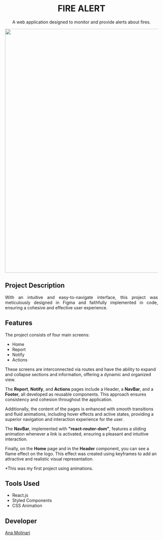 <h1 align="center">FIRE ALERT</h1>

<p align="center">
A web application designed to monitor and provide alerts about fires.

<div align="center">
  <img src="https://i.imgur.com/psUxV8I.gif" width="800">
</div>

## Project Description

<p align="justify">
With an intuitive and easy-to-navigate interface, this project was meticulously designed in Figma and faithfully implemented in code, ensuring a cohesive and effective user experience.

## Features

The project consists of four main screens:
- Home
- Report
- Notify
- Actions

These screens are interconnected via routes and have the ability to expand and collapse sections and information, offering a dynamic and organized view.

The <strong>Report</strong>, <strong>Notify</strong>, and <strong>Actions</strong> pages include a Header, a <strong>NavBar</strong>, and a <strong>Footer</strong>, all developed as reusable components. This approach ensures consistency and cohesion throughout the application.

Additionally, the content of the pages is enhanced with smooth transitions and fluid animations, including hover effects and active states, providing a superior navigation and interaction experience for the user.

The <strong>NavBar</strong>, implemented with <strong>"react-router-dom"</strong>, features a sliding animation whenever a link is activated, ensuring a pleasant and intuitive interaction.

Finally, on the <strong>Home</strong> page and in the <strong>Header</strong> component, you can see a flame effect on the logo. This effect was created using keyframes to add an attractive and realistic visual representation.

*This was my first project using animations.

## Tools Used

- React.js
- Styled Components
- CSS Animation

## Developer
[Ana Molinari](https://www.linkedin.com/in/anahmolinari/)


